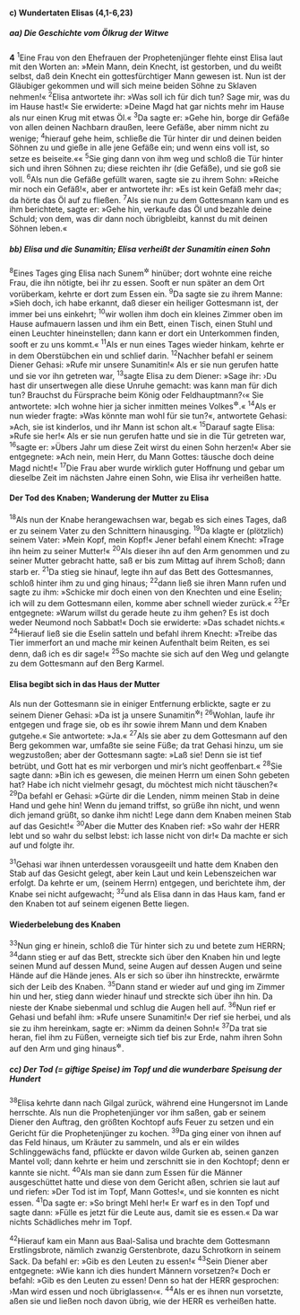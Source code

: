 #### c) Wundertaten Elisas (4,1-6,23)

##### aa) Die Geschichte vom Ölkrug der Witwe

__4__
<sup>1</sup>Eine Frau von den Ehefrauen der Prophetenjünger flehte einst Elisa laut mit den Worten an: »Mein Mann, dein Knecht, ist gestorben, und du weißt selbst, daß dein Knecht ein gottesfürchtiger Mann gewesen ist. Nun ist der Gläubiger gekommen und will sich meine beiden Söhne zu Sklaven nehmen!«
<sup>2</sup>Elisa antwortete ihr: »Was soll ich für dich tun? Sage mir, was du im Hause hast!« Sie erwiderte: »Deine Magd hat gar nichts mehr im Hause als nur einen Krug mit etwas Öl.«
<sup>3</sup>Da sagte er: »Gehe hin, borge dir Gefäße von allen deinen Nachbarn draußen, leere Gefäße, aber nimm nicht zu wenige;
<sup>4</sup>hierauf gehe heim, schließe die Tür hinter dir und deinen beiden Söhnen zu und gieße in alle jene Gefäße ein; und wenn eins voll ist, so setze es beiseite.««
<sup>5</sup>Sie ging dann von ihm weg und schloß die Tür hinter sich und ihren Söhnen zu; diese reichten ihr (die Gefäße), und sie goß sie voll.
<sup>6</sup>Als nun die Gefäße gefüllt waren, sagte sie zu ihrem Sohn: »Reiche mir noch ein Gefäß!«, aber er antwortete ihr: »Es ist kein Gefäß mehr da«; da hörte das Öl auf zu fließen.
<sup>7</sup>Als sie nun zu dem Gottesmann kam und es ihm berichtete, sagte er: »Gehe hin, verkaufe das Öl und bezahle deine Schuld; von dem, was dir dann noch übrigbleibt, kannst du mit deinen Söhnen leben.«

##### bb) Elisa und die Sunamitin; Elisa verheißt der Sunamitin einen Sohn

<sup>8</sup>Eines Tages ging Elisa nach Sunem<sup title="1.Sam 28,4">&#x2732;</sup> hinüber; dort wohnte eine reiche Frau, die ihn nötigte, bei ihr zu essen. Sooft er nun später an dem Ort vorüberkam, kehrte er dort zum Essen ein.
<sup>9</sup>Da sagte sie zu ihrem Manne: »Sieh doch, ich habe erkannt, daß dieser ein heiliger Gottesmann ist, der immer bei uns einkehrt;
<sup>10</sup>wir wollen ihm doch ein kleines Zimmer oben im Hause aufmauern lassen und ihm ein Bett, einen Tisch, einen Stuhl und einen Leuchter hineinstellen; dann kann er dort ein Unterkommen finden, sooft er zu uns kommt.«
<sup>11</sup>Als er nun eines Tages wieder hinkam, kehrte er in dem Oberstübchen ein und schlief darin.
<sup>12</sup>Nachher befahl er seinem Diener Gehasi: »Rufe mir unsere Sunamitin!« Als er sie nun gerufen hatte und sie vor ihn getreten war,
<sup>13</sup>sagte Elisa zu dem Diener: »Sage ihr: ›Du hast dir unsertwegen alle diese Unruhe gemacht: was kann man für dich tun? Brauchst du Fürsprache beim König oder Feldhauptmann?‹« Sie antwortete: »Ich wohne hier ja sicher inmitten meines Volkes<sup title="oder: meiner Sippe = Verwandtschaft">&#x2732;</sup>.«
<sup>14</sup>Als er nun wieder fragte: »Was könnte man wohl für sie tun?«, antwortete Gehasi: »Ach, sie ist kinderlos, und ihr Mann ist schon alt.«
<sup>15</sup>Darauf sagte Elisa: »Rufe sie her!« Als er sie nun gerufen hatte und sie in die Tür getreten war,
<sup>16</sup>sagte er: »Übers Jahr um diese Zeit wirst du einen Sohn herzen!« Aber sie entgegnete: »Ach nein, mein Herr, du Mann Gottes: täusche doch deine Magd nicht!«
<sup>17</sup>Die Frau aber wurde wirklich guter Hoffnung und gebar um dieselbe Zeit im nächsten Jahre einen Sohn, wie Elisa ihr verheißen hatte.

#### Der Tod des Knaben; Wanderung der Mutter zu Elisa

<sup>18</sup>Als nun der Knabe herangewachsen war, begab es sich eines Tages, daß er zu seinem Vater zu den Schnittern hinausging.
<sup>19</sup>Da klagte er (plötzlich) seinem Vater: »Mein Kopf, mein Kopf!« Jener befahl einem Knecht: »Trage ihn heim zu seiner Mutter!«
<sup>20</sup>Als dieser ihn auf den Arm genommen und zu seiner Mutter gebracht hatte, saß er bis zum Mittag auf ihrem Schoß; dann starb er.
<sup>21</sup>Da stieg sie hinauf, legte ihn auf das Bett des Gottesmannes, schloß hinter ihm zu und ging hinaus;
<sup>22</sup>dann ließ sie ihren Mann rufen und sagte zu ihm: »Schicke mir doch einen von den Knechten und eine Eselin; ich will zu dem Gottesmann eilen, komme aber schnell wieder zurück.«
<sup>23</sup>Er entgegnete: »Warum willst du gerade heute zu ihm gehen? Es ist doch weder Neumond noch Sabbat!« Doch sie erwiderte: »Das schadet nichts.«
<sup>24</sup>Hierauf ließ sie die Eselin satteln und befahl ihrem Knecht: »Treibe das Tier immerfort an und mache mir keinen Aufenthalt beim Reiten, es sei denn, daß ich es dir sage!«
<sup>25</sup>So machte sie sich auf den Weg und gelangte zu dem Gottesmann auf den Berg Karmel.

#### Elisa begibt sich in das Haus der Mutter

Als nun der Gottesmann sie in einiger Entfernung erblickte, sagte er zu seinem Diener Gehasi: »Da ist ja unsere Sunamitin<sup title="vgl. 1.Sam 28,4">&#x2732;</sup>!
<sup>26</sup>Wohlan, laufe ihr entgegen und frage sie, ob es ihr sowie ihrem Mann und dem Knaben gutgehe.« Sie antwortete: »Ja.«
<sup>27</sup>Als sie aber zu dem Gottesmann auf den Berg gekommen war, umfaßte sie seine Füße; da trat Gehasi hinzu, um sie wegzustoßen; aber der Gottesmann sagte: »Laß sie! Denn sie ist tief betrübt, und Gott hat es mir verborgen und mir’s nicht geoffenbart.«
<sup>28</sup>Sie sagte dann: »Bin ich es gewesen, die meinen Herrn um einen Sohn gebeten hat? Habe ich nicht vielmehr gesagt, du möchtest mich nicht täuschen?«
<sup>29</sup>Da befahl er Gehasi: »Gürte dir die Lenden, nimm meinen Stab in deine Hand und gehe hin! Wenn du jemand triffst, so grüße ihn nicht, und wenn dich jemand grüßt, so danke ihm nicht! Lege dann dem Knaben meinen Stab auf das Gesicht!«
<sup>30</sup>Aber die Mutter des Knaben rief: »So wahr der HERR lebt und so wahr du selbst lebst: ich lasse nicht von dir!« Da machte er sich auf und folgte ihr.

<sup>31</sup>Gehasi war ihnen unterdessen vorausgeeilt und hatte dem Knaben den Stab auf das Gesicht gelegt, aber kein Laut und kein Lebenszeichen war erfolgt. Da kehrte er um, (seinem Herrn) entgegen, und berichtete ihm, der Knabe sei nicht aufgewacht;
<sup>32</sup>und als Elisa dann in das Haus kam, fand er den Knaben tot auf seinem eigenen Bette liegen.

#### Wiederbelebung des Knaben

<sup>33</sup>Nun ging er hinein, schloß die Tür hinter sich zu und betete zum HERRN;
<sup>34</sup>dann stieg er auf das Bett, streckte sich über den Knaben hin und legte seinen Mund auf dessen Mund, seine Augen auf dessen Augen und seine Hände auf die Hände jenes. Als er sich so über ihn hinstreckte, erwärmte sich der Leib des Knaben.
<sup>35</sup>Dann stand er wieder auf und ging im Zimmer hin und her, stieg dann wieder hinauf und streckte sich über ihn hin. Da nieste der Knabe siebenmal und schlug die Augen hell auf.
<sup>36</sup>Nun rief er Gehasi und befahl ihm: »Rufe unsere Sunamitin!« Der rief sie herbei, und als sie zu ihm hereinkam, sagte er: »Nimm da deinen Sohn!«
<sup>37</sup>Da trat sie heran, fiel ihm zu Füßen, verneigte sich tief bis zur Erde, nahm ihren Sohn auf den Arm und ging hinaus<sup title="vgl. noch 8,1-6">&#x2732;</sup>.

##### cc) Der Tod (= giftige Speise) im Topf und die wunderbare Speisung der Hundert

<sup>38</sup>Elisa kehrte dann nach Gilgal zurück, während eine Hungersnot im Lande herrschte. Als nun die Prophetenjünger vor ihm saßen, gab er seinem Diener den Auftrag, den größten Kochtopf aufs Feuer zu setzen und ein Gericht für die Prophetenjünger zu kochen.
<sup>39</sup>Da ging einer von ihnen auf das Feld hinaus, um Kräuter zu sammeln, und als er ein wildes Schlinggewächs fand, pflückte er davon wilde Gurken ab, seinen ganzen Mantel voll; dann kehrte er heim und zerschnitt sie in den Kochtopf; denn er kannte sie nicht.
<sup>40</sup>Als man sie dann zum Essen für die Männer ausgeschüttet hatte und diese von dem Gericht aßen, schrien sie laut auf und riefen: »Der Tod ist im Topf, Mann Gottes!«, und sie konnten es nicht essen.
<sup>41</sup>Da sagte er: »So bringt Mehl her!« Er warf es in den Topf und sagte dann: »Fülle es jetzt für die Leute aus, damit sie es essen.« Da war nichts Schädliches mehr im Topf.

<sup>42</sup>Hierauf kam ein Mann aus Baal-Salisa und brachte dem Gottesmann Erstlingsbrote, nämlich zwanzig Gerstenbrote, dazu Schrotkorn in seinem Sack. Da befahl er: »Gib es den Leuten zu essen!«
<sup>43</sup>Sein Diener aber entgegnete: »Wie kann ich dies hundert Männern vorsetzen?« Doch er befahl: »Gib es den Leuten zu essen! Denn so hat der HERR gesprochen: ›Man wird essen und noch übriglassen‹«.
<sup>44</sup>Als er es ihnen nun vorsetzte, aßen sie und ließen noch davon übrig, wie der HERR es verheißen hatte.